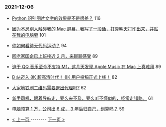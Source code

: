 ### 2021-12-06 
- [Python 识别图片文字的效果是不是很差？](https://www.v2ex.com/t/820234) 116
- [因为不忍别人触碰我的 Mac 屏幕，我写了一段话，打算明天打印出来，并贴在我的电脑旁](https://www.v2ex.com/t/820231) 101
- [你如何看待无代码运动？](https://www.v2ex.com/t/820257) 94
- [回老家国企已上班接近 2 月，来聊聊感受](https://www.v2ex.com/t/820224) 89
- [迫于 QQ 音乐至今不支持 M1，这几天发现 Apple Music 在 Mac 上真难用](https://www.v2ex.com/t/820232) 89
- [B 站迈入 8K 超高清时代！ 8K 用户投稿正式上线！](https://www.v2ex.com/t/820279) 82
- [大家地铁刷二维码需要退出代理吗?](https://www.v2ex.com/t/820249) 62
- [新手司机，跟着导航走，要么来不及，要么听不懂似的，经常走错路。](https://www.v2ex.com/t/820336) 61
- [电脑预算 1 万，公司出 6 成， 3 年后归自己，划算吗？](https://www.v2ex.com/t/820373) 59 

- [ < 上一页 ](https://github.com/able8/v2ex-hot-record/blob/master/2021-12-05.md) -------- [ 下一页 > ](https://github.com/able8/v2ex-hot-record/blob/master/2021-12-07.md)